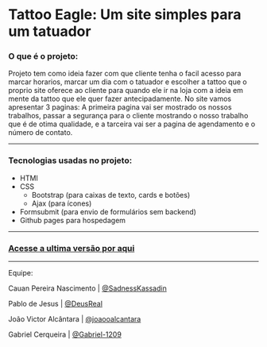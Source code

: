 # Tattoo Eagle: Um site simples para um tatuador


### O que é o projeto:
    
   Projeto tem como ideia fazer com que cliente tenha o facil acesso para marcar horarios, marcar um dia com o tatuador e escolher a tattoo que o proprio site oferece ao cliente para quando ele ir na loja com a ideia em mente da tattoo que ele quer fazer antecipadamente. No site vamos apresentar 3 paginas: A primeira pagina vai ser mostrado os nossos trabalhos, passar a segurança para o cliente mostrando o nosso trabalho que é de otima qualidade, e a tarceira vai ser a pagina de agendamento e o número de contato.
***
### Tecnologias usadas no projeto:

* HTMl
* CSS
    * Bootstrap (para caixas de texto, cards e botões)
    * Ajax (para ícones)
* Formsubmit (para envio de formulários sem backend)
* Github pages para hospedagem
***
### [Acesse a ultima versão por aqui](https://bit.ly/TattooEagle)
***
Equipe:

   Cauan Pereira Nascimento | [@SadnessKassadin](https://github.com/SadnessKassadin)
   
   Pablo de Jesus | [@DeusReal](https://github.com/DeusReal)
   
   João Victor Alcântara | [@joaooalcantara](https://github.com/joaooalcantara)
   
   Gabriel Cerqueira | [@Gabriel-1209](https://github.com/Gabriel-1209)
   
  
